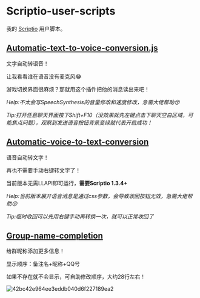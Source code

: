 # Scriptio-user-scripts

我的 [Scriptio](https://github.com/PRO-2684/Scriptio) 用户脚本。

## [Automatic-text-to-voice-conversion.js](./automatic-text-to-voice-conversion.js.js)

文字自动转语音！

让我看看谁在语音没有麦克风😂

游戏切换界面很麻烦？那就用这个插件把他的消息读出来吧！

_Help:不太会写SpeechSynthesis的音量修改和速度修改，急需大佬帮助😚_

_Tip:打开任意聊天界面按下Shift+F10（没效果就先左键点击下聊天空白区域，可能焦点问题），观察到发送语音按钮背景变绿就代表开启成功！_

## [Automatic-voice-to-text-conversion](./automatic-voice-to-text-conversion.js)

语音自动转文字！

再也不需要手动右键转文字了！

当前版本无需LLAPI即可运行，**需要Scriptio 1.3.4+**

_Help:当前版本展开语音消息是通过css参数，会导致收回按钮无效，急需大佬帮助😚_

_Tip:临时收回可以先用右键手动再转换一次，就可以正常收回了_

## [Group-name-completion](./group-name-completion.js)

给群昵称添加更多信息！

显示顺序：备注名+昵称+QQ号

如果不存在就不会显示，可自助修改顺序，大约28行左右！

![42bc42e964ee3eddb040d6f227189ea2](https://github.com/Shapaper233/Scriptio-user-scripts/assets/157946924/b3d17aa2-0071-4f70-b34f-c3390e6baf71)
